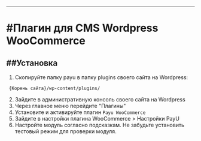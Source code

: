 -------
#Плагин для CMS Wordpress WooCommerce
======

##Установка
-------------
1. Скопируйте папку payu в папку plugins своего сайта на Wordpress: 
 ```
  {Корень сайта}/wp-content/plugins/
 ```
2. Зайдите в административную консоль своего сайта на Wordpress 
3. Через главное меню перейдите "Плагины"
4. Установите и активируйте плагин `Payu WooCommerce`
5. Зайдите в настройки плагина WooCommerce > Настройки PayU
6. Настройте модуль согласно подсказкам. Не забудьте установить тестовый режим для проверки модуля.